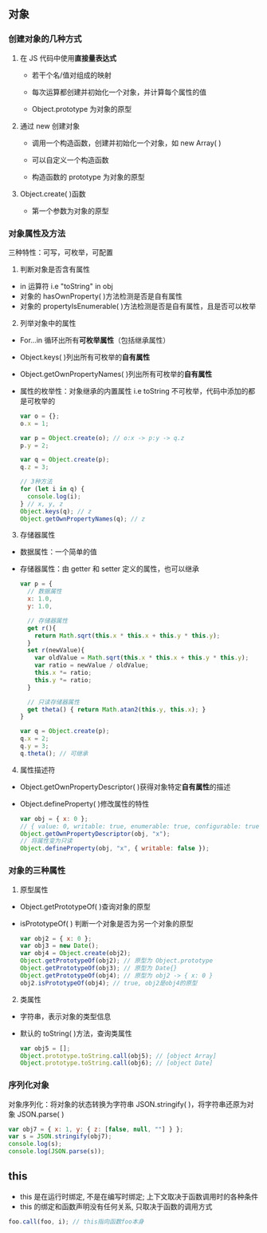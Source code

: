 ## 对象

### 创建对象的几种方式

1. 在 JS 代码中使用**直接量表达式**

   - 若干个名/值对组成的映射

   - 每次运算都创建并初始化一个对象，并计算每个属性的值
   - Object.prototype 为对象的原型

2. 通过 new 创建对象

   - 调用一个构造函数，创建并初始化一个对象，如 new Array( )

   - 可以自定义一个构造函数
   - 构造函数的 prototype 为对象的原型

3. Object.create( )函数

   - 第一个参数为对象的原型

### 对象属性及方法

三种特性：可写，可枚举，可配置

1. 判断对象是否含有属性

- in 运算符 i.e "toString" in obj
- 对象的 hasOwnProperty( )方法检测是否是自有属性
- 对象的 propertyIsEnumerable( )方法检测是否是自有属性，且是否可以枚举

2. 列举对象中的属性

- For...in 循环出所有**可枚举属性**（包括继承属性）

- Object.keys( )列出所有可枚举的**自有属性**

- Object.getOwnPropertyNames( )列出所有可枚举的**自有属性**

- 属性的枚举性：对象继承的内置属性 i.e toString 不可枚举，代码中添加的都是可枚举的

  ```javascript
  var o = {};
  o.x = 1;

  var p = Object.create(o); // o:x -> p:y -> q.z
  p.y = 2;

  var q = Object.create(p);
  q.z = 3;

  // 3种方法
  for (let i in q) {
    console.log(i);
  } // x, y, z
  Object.keys(q); // z
  Object.getOwnPropertyNames(q); // z
  ```

3. 存储器属性

- 数据属性：一个简单的值

- 存储器属性：由 getter 和 setter 定义的属性，也可以继承

  ```javascript
  var p = {
    // 数据属性
  	x: 1.0,
    y: 1.0,

    // 存储器属性
    get r(){
      return Math.sqrt(this.x * this.x + this.y * this.y);
    }
    set r(newValue){
      var oldValue = Math.sqrt(this.x * this.x + this.y * this.y);
      var ratio = newValue / oldValue;
      this.x *= ratio;
      this.y *= ratio;
    }

  	// 只读存储器属性
  	get theta() { return Math.atan2(this.y, this.x); }
  }

  var q = Object.create(p);
  q.x = 2;
  q.y = 3;
  q.theta(); // 可继承
  ```

4. 属性描述符

- Object.getOwnPropertyDescriptor( )获得对象特定**自有属性**的描述

- Object.defineProperty( )修改属性的特性

  ```javascript
  var obj = { x: 0 };
  // { value: 0, writable: true, enumerable: true, configurable: true }
  Object.getOwnPropertyDescriptor(obj, "x");
  // 将属性变为只读
  Object.defineProperty(obj, "x", { writable: false });
  ```

### 对象的三种属性

1. 原型属性

- Object.getPrototypeOf( )查询对象的原型

- isPrototypeOf( ) 判断一个对象是否为另一个对象的原型

  ```javascript
  var obj2 = { x: 0 };
  var obj3 = new Date();
  var obj4 = Object.create(obj2);
  Object.getPrototypeOf(obj2); // 原型为 Object.prototype
  Object.getPrototypeOf(obj3); // 原型为 Date{}
  Object.getPrototypeOf(obj4); // 原型为 obj2 -> { x: 0 }
  obj2.isPrototypeOf(obj4); // true, obj2是obj4的原型
  ```

2. 类属性

- 字符串，表示对象的类型信息

- 默认的 toString( )方法，查询类属性

  ```javascript
  var obj5 = [];
  Object.prototype.toString.call(obj5); // [object Array]
  Object.prototype.toString.call(obj6); // [object Date]
  ```

### 序列化对象

对象序列化：将对象的状态转换为字符串 JSON.stringify( )，将字符串还原为对象 JSON.parse( )

```javascript
var obj7 = { x: 1, y: { z: [false, null, ""] } };
var s = JSON.stringify(obj7);
console.log(s);
console.log(JSON.parse(s));
```

## this

- this 是在运行时绑定, 不是在编写时绑定; 上下文取决于函数调用时的各种条件
- this 的绑定和函数声明没有任何关系, 只取决于函数的调用方式

```javascript
foo.call(foo, i); // this指向函数foo本身
```

